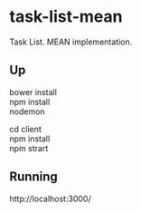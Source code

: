 # task-list-mean
Task List. MEAN implementation.  

## Up 
bower install  
npm install  
nodemon  

cd client  
npm install  
npm strart  

## Running
http://localhost:3000/  

